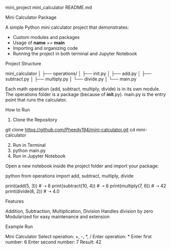 mini_project
mini_calculator
README.md


 Mini Calculator Package

A simple Python mini calculator project that demonstrates:
- Custom modules and packages
- Usage of __name__ == __main__
- Importing and organizing code
- Running the project in both terminal and Jupyter Notebook



 Project Structure

mini_calculator
│
├── operations/
│   ├── init.py
│   ├── add.py
│   ├── subtract.py
│   ├── multiply.py
│   └── divide.py
│
└── main.py



Each math operation (add, subtract, multiply, divide) is in its own module.
 The operations folder is a package (because of __init__.py).
 main.py is the entry point that runs the calculator.

How to Run

 1. Clone the Repository

git clone https://github.com/Pheedy194/mini-calculator.git
cd mini-calculator


 2. Run in Terminal
 3. python main.py
 3. Run in Jupyter Notebook

Open a new notebook inside the project folder and import your package:

python
from operations import add, subtract, multiply, divide

print(add(5, 3))        # ➝ 8
print(subtract(10, 4))  # ➝ 6
print(multiply(7, 6))   # ➝ 42
print(divide(8, 2))     # ➝ 4.0



 Features

 Addition, Subtraction, Multiplication, Division
 Handles division by zero
 Modularized for easy maintenance and extension


 Example Run

 Mini Calculator 
Select operation: +, -, *, /
Enter operation: *
Enter first number: 6
Enter second number: 7
Result: 42







